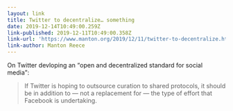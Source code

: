 ```yaml
---
layout: link
title: Twitter to decentralize… something
date: 2019-12-14T10:49:00.259Z
link-published: 2019-12-11T10:49:00.358Z
link-url: 'https://www.manton.org/2019/12/11/twitter-to-decentralize.html'
link-author: Manton Reece
---
```

On Twitter devloping an <q>open and decentralized standard for social media</q>:

> If Twitter is hoping to outsource curation to shared protocols, it should be in addition to — not a replacement for — the type of effort that Facebook is undertaking.


